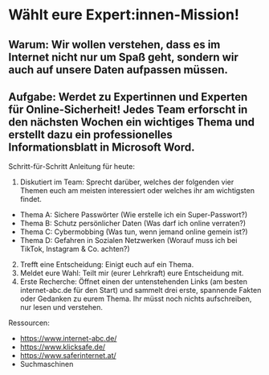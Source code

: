 # Wählt eure Expert:innen-Mission!

## Warum: Wir wollen verstehen, dass es im Internet nicht nur um Spaß geht, sondern wir auch auf unsere Daten aufpassen müssen.

## Aufgabe: Werdet zu Expertinnen und Experten für Online-Sicherheit! Jedes Team erforscht in den nächsten Wochen ein wichtiges Thema und erstellt dazu ein professionelles Informationsblatt in Microsoft Word.

Schritt-für-Schritt Anleitung für heute:
1. Diskutiert im Team: Sprecht darüber, welches der folgenden vier Themen euch am meisten interessiert oder welches ihr am wichtigsten findet.
* Thema A: Sichere Passwörter (Wie erstelle ich ein Super-Passwort?)
* Thema B: Schutz persönlicher Daten (Was darf ich online verraten?)
* Thema C: Cybermobbing (Was tun, wenn jemand online gemein ist?)
* Thema D: Gefahren in Sozialen Netzwerken (Worauf muss ich bei TikTok, Instagram & Co. achten?)
2. Trefft eine Entscheidung: Einigt euch auf ein Thema.
3. Meldet eure Wahl: Teilt mir (eurer Lehrkraft) eure Entscheidung mit.
4. Erste Recherche: Öffnet einen der untenstehenden Links (am besten internet-abc.de für den Start) und sammelt drei erste, spannende Fakten oder Gedanken zu eurem Thema. Ihr müsst noch nichts aufschreiben, nur lesen und verstehen.

Ressourcen:
* https://www.internet-abc.de/
* https://www.klicksafe.de/
* https://www.saferinternet.at/
* Suchmaschinen
